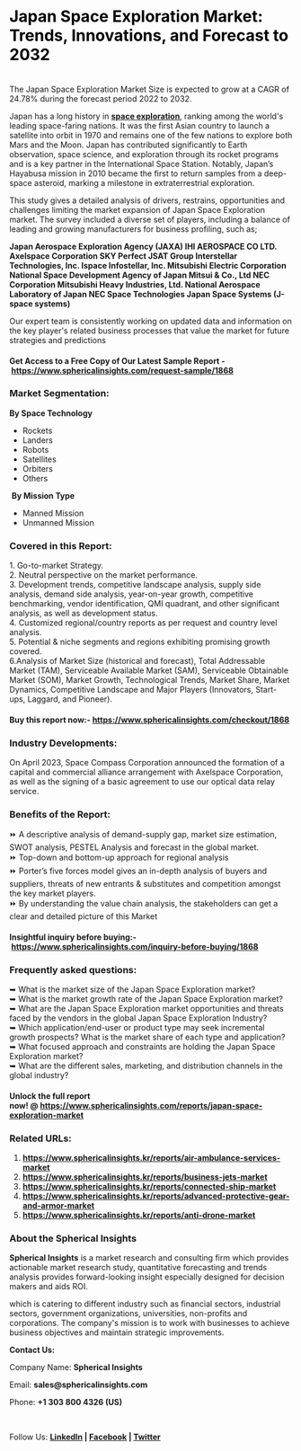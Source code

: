 <div class="content-body__description">
<div class="content-body__description">
<div class="content-body__description">
<h1><span style="color: #000000;">Japan Space Exploration Market: Trends, Innovations, and Forecast to 2032</span></h1>
<div class="content-body__detail">&nbsp;
<div class="content-body__description">The Japan Space Exploration Market Size is expected to grow at a CAGR of 24.78% during the forecast period 2022 to 2032.</div>
<div class="content-body__detail">
<section id="section_0" class="entry fr-view">
<p>Japan has a long history in&nbsp;<a href="https://www.sphericalinsights.com/reports/japan-space-exploration-market" target="_blank" rel="noopener"><strong>space exploration</strong></a>, ranking among the world's leading space-faring nations. It was the first Asian country to launch a satellite into orbit in 1970 and remains one of the few nations to explore both Mars and the Moon. Japan has contributed significantly to Earth observation, space science, and exploration through its rocket programs and is a key partner in the International Space Station. Notably, Japan&rsquo;s Hayabusa mission in 2010 became the first to return samples from a deep-space asteroid, marking a milestone in extraterrestrial exploration.</p>
<p>This study gives a detailed analysis of drivers, restrains, opportunities and challenges limiting the market expansion of Japan Space Exploration market. The survey included a diverse set of players, including a balance of leading and growing manufacturers for business profiling, such as;</p>
<p><strong>Japan Aerospace Exploration Agency (JAXA) IHI AEROSPACE CO LTD. Axelspace Corporation SKY Perfect JSAT Group Interstellar Technologies, Inc. Ispace Infostellar, Inc. Mitsubishi Electric Corporation National Space Development Agency of Japan Mitsui &amp; Co., Ltd NEC Corporation Mitsubishi Heavy Industries, Ltd. National Aerospace Laboratory of Japan NEC Space Technologies Japan Space Systems (J-space systems)</strong></p>
<p>Our expert team is consistently working on updated data and information on the key player's related business processes that value the market for future strategies and predictions</p>
<h4><strong>Get Access to a Free Copy of Our Latest Sample Report -&nbsp;<a href="https://www.sphericalinsights.com/request-sample/1868" target="_blank" rel="noopener">https://www.sphericalinsights.com/request-sample/1868</a></strong></h4>
<h3><strong>Market Segmentation:</strong></h3>
<p><strong>By&nbsp;</strong><strong>Space Technology</strong></p>
<ul>
<li>Rockets</li>
<li>Landers</li>
<li>Robots</li>
<li>Satellites</li>
<li>Orbiters</li>
<li>Others</li>
</ul>
<p>&nbsp;<strong>By&nbsp;</strong><strong>Mission Type</strong></p>
<ul>
<li>Manned Mission</li>
<li>Unmanned Mission</li>
</ul>
<h3>Covered in this Report:</h3>
<p>1. Go-to-market Strategy.<br />2. Neutral perspective on the market performance.<br />3. Development trends, competitive landscape analysis, supply side analysis, demand side analysis, year-on-year growth, competitive benchmarking, vendor identification, QMI quadrant, and other significant analysis, as well as development status.<br />4. Customized regional/country reports as per request and country level analysis.<br />5. Potential &amp; niche segments and regions exhibiting promising growth covered.<br />6.Analysis of Market Size (historical and forecast), Total Addressable Market (TAM), Serviceable Available Market (SAM), Serviceable Obtainable Market (SOM), Market Growth, Technological Trends, Market Share, Market Dynamics, Competitive Landscape and Major Players (Innovators, Start-ups, Laggard, and Pioneer).</p>
<h4>Buy this report now:-&nbsp;<a href="https://www.sphericalinsights.com/checkout/1868" target="_blank" rel="noopener">https://www.sphericalinsights.com/checkout/1868</a></h4>
<h3>Industry Developments:</h3>
<p>On April 2023, Space Compass Corporation announced the formation of a capital and commercial alliance arrangement with Axelspace Corporation, as well as the signing of a basic agreement to use our optical data relay service.</p>
<h3>Benefits of the Report:</h3>
<p>⏩ A descriptive analysis of demand-supply gap, market size estimation, SWOT analysis, PESTEL Analysis and forecast in the global market.<br />⏩ Top-down and bottom-up approach for regional analysis<br />⏩ Porter&rsquo;s five forces model gives an in-depth analysis of buyers and suppliers, threats of new entrants &amp; substitutes and competition amongst the key market players.<br />⏩ By understanding the value chain analysis, the stakeholders can get a clear and detailed picture of this Market</p>
<h4>Insightful inquiry before buying:-&nbsp;<a href="https://www.sphericalinsights.com/inquiry-before-buying/1868" target="_blank" rel="noopener">https://www.sphericalinsights.com/inquiry-before-buying/1868</a></h4>
<h3>Frequently asked questions:</h3>
<p>➥ What is the market size of the Japan Space Exploration market?<br />➥ What is the market growth rate of the Japan Space Exploration market?<br />➥ What are the Japan Space Exploration market opportunities and threats faced by the vendors in the global Japan Space Exploration Industry?<br />➥ Which application/end-user or product type may seek incremental growth prospects? What is the market share of each type and application?<br />➥ What focused approach and constraints are holding the Japan Space Exploration market?<br />➥ What are the different sales, marketing, and distribution channels in the global industry?</p>
<h4>Unlock the full report now!&nbsp;@&nbsp;<a href="https://www.sphericalinsights.com/reports/japan-space-exploration-market" target="_blank" rel="noopener">https://www.sphericalinsights.com/reports/japan-space-exploration-market</a></h4>
<h3><strong>Related URLs:</strong></h3>
<ol>
<li><strong><a href="https://www.sphericalinsights.kr/reports/air-ambulance-services-market">https://www.sphericalinsights.kr/reports/air-ambulance-services-market</a></strong></li>
<li><strong><a href="https://www.sphericalinsights.kr/reports/business-jets-market">https://www.sphericalinsights.kr/reports/business-jets-market</a></strong></li>
<li><strong><a href="https://www.sphericalinsights.kr/reports/connected-ship-market">https://www.sphericalinsights.kr/reports/connected-ship-market</a></strong></li>
<li><strong><a href="https://www.sphericalinsights.kr/reports/advanced-protective-gear-and-armor-market">https://www.sphericalinsights.kr/reports/advanced-protective-gear-and-armor-market</a></strong></li>
<li><strong><a href="https://www.sphericalinsights.kr/reports/anti-drone-market">https://www.sphericalinsights.kr/reports/anti-drone-market</a>&nbsp;<br /></strong></li>
</ol>
<h3><strong>About the Spherical Insights</strong></h3>
<p><strong>Spherical Insights</strong>&nbsp;is a market research and consulting firm which provides actionable market research study, quantitative forecasting and trends analysis provides forward-looking insight especially designed for decision makers and aids ROI.</p>
<p>which is catering to different industry such as financial sectors, industrial sectors, government organizations, universities, non-profits and corporations. The company's mission is to work with businesses to achieve business objectives and maintain strategic improvements.</p>
<p><strong>Contact Us:</strong></p>
<p>Company Name:&nbsp;<strong>Spherical Insights</strong></p>
<p>Email:&nbsp;<strong>sales@sphericalinsights.com</strong></p>
<p>Phone:&nbsp;<strong>+1 303 800 4326 (US)</strong></p>
<p>&nbsp;</p>
<p>Follow Us:&nbsp;<strong><a href="https://www.linkedin.com/company/spherical-insight/"><u>LinkedIn</u></a>&nbsp;|&nbsp;<a href="https://www.facebook.com/sphericalinsights22"><u>Facebook</u></a>&nbsp;|&nbsp;<a href="https://twitter.com/SInsights_US"><u>Twitter</u></a></strong></p>
</section>
</div>
</div>
</div>
</div>
</div>
